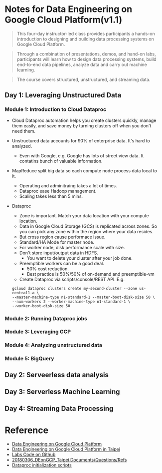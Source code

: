 # Notes for Data Engineering on Google Cloud Platform(v1.1)

> This four-day instructor-led class provides participants a hands-on introduction to 
> designing and building data processing systems on Google Cloud Platform.

> Through a combination of presentations, demos, and hand-on labs, participants will learn 
> how to design data processing systems, build end-to-end data pipelines, analyze data and carry out machine learning.

> The course covers structured, unstructured, and streaming data.

## Day 1: Leveraging Unstructured Data

### Module 1: Introduction to Cloud Dataproc

- Cloud Dataproc automation helps you create clusters quickly, manage them easily, and save money by turning clusters off when you don't need them.

- Unstructured data accounts for 90% of enterprise data. It's hard to analyzed.
  - Even with Google, e.g. Google has lots of street view data. It contatins bunch of valuable information.
  
- MapReduce split big data so each compute node process data local to it.
  - Operating and adminitraing takes a lot of times.
  - Dataproc ease Hadoop management.
  - Scaling takes less than 5 mins.
  
- Dataproc
  - Zone is important. Match your data location with your compute location.
  - Data in Google Cloud Storage (GCS) is replicated across zones. So you can pick any zone within the region where your data
resides.
  - But cross region cause performace issue.
  - Standard/HA Mode for master node.
  - For worker node, disk performance scale with size.
  - Don't store input/output data in HDFS. 
    - You want to delete your cluster after your job done.
  - Preemptible workers can be a good deal.
    - 50% cost reduction.
    - Best practice is 50%/50% of on-demand and preemptible-vm
  - Create Dataproc via scripts/console/REST API. E.g.
  ```shell
  gcloud dataproc clusters create my-second-cluster --zone us-central1-a \
  --master-machine-type n1-standard-1 --master-boot-disk-size 50 \
  --num-workers 2 --worker-machine-type n1-standard-1 \
  --worker-boot-disk-size 50
  ```
  


### Module 2: Running Dataproc jobs

### Module 3: Leveraging GCP

### Module 4: Analyzing unstructured data

### Module 5: BigQuery

## Day 2: Serveerless data analysis

## Day 3: Serverless Machine Learning

## Day 4: Streaming Data Processing

# Reference
- [Data Engineering on Google Cloud Platform](https://cloud.google.com/training/courses/data-engineering)
- [Data Engineering on Google Cloud Platform in Taipei](https://events.withgoogle.com/data-engin-422792/class-outline/#content)
- [Labs Code on Github](https://github.com/GoogleCloudPlatform/training-data-analyst)
- [20180306_DEonGCP_Taipei Documents/Questions/Refs](https://goo.gl/s7uR8Y)
- [Dataproc initialization scripts](https://github.com/GoogleCloudPlatform/dataproc-initialization-actions)
